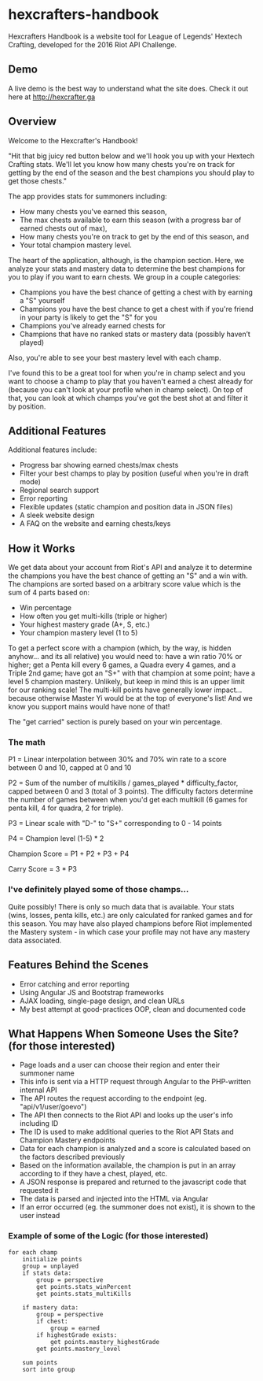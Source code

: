# hexcrafters-handbook
Hexcrafters Handbook is a website tool for League of Legends' Hextech Crafting, developed for the 2016 Riot API Challenge.

## Demo
A live demo is the best way to understand what the site does. Check it out here at http://hexcrafter.ga

## Overview
Welcome to the Hexcrafter's Handbook!

"Hit that big juicy red button below and we'll hook you up with your Hextech Crafting stats. We'll let you know how many chests you're on track for getting by the end of the season and the best champions you should play to get those chests."

The app provides stats for summoners including:

- How many chests you've earned this season,
- The max chests available to earn this season (with a progress bar of earned chests out of max),
- How many chests you're on track to get by the end of this season, and 
- Your total champion mastery level.

The heart of the application, although, is the champion section. Here, we analyze your stats and mastery data to determine the best champions for you to play if you want to earn chests. We group in a couple categories: 

- Champions you have the best chance of getting a chest with by earning a "S" yourself
- Champions you have the best chance to get a chest with if you're friend in your party is likely to get the "S" for you
- Champions you've already earned chests for
- Champions that have no ranked stats or mastery data (possibly haven’t played)

Also, you're able to see your best mastery level with each champ.

I've found this to be a great tool for when you're in champ select and you want to choose a champ to play that you haven't earned a chest already for (because you can't look at your profile when in champ select). On top of that, you can look at which champs you've got the best shot at and filter it by position.

## Additional Features
Additional features include:
- Progress bar showing earned chests/max chests
- Filter your best champs to play by position (useful when you're in draft mode)
- Regional search support
- Error reporting
- Flexible updates (static champion and position data in JSON files)
- A sleek website design
- A FAQ on the website and earning chests/keys

## How it Works
We get data about your account from Riot's API and analyze it to determine the champions you have the best chance of getting an "S" and a win with. The champions are sorted based on a arbitrary score value which is the sum of 4 parts based on:

- Win percentage
- How often you get multi-kills (triple or higher)
- Your highest mastery grade (A+, S, etc.)
- Your champion mastery level (1 to 5)

To get a perfect score with a champion (which, by the way, is hidden anyhow... and its all relative) you would need to: have a win ratio 70% or higher; get a Penta kill every 6 games, a Quadra every 4 games, and a Triple 2nd game; have got an "S+" with that champion at some point; have a level 5 champion mastery. Unlikely, but keep in mind this is an upper limit for our ranking scale! The multi-kill points have generally lower impact... because otherwise Master Yi would be at the top of everyone's list! And we know you support mains would have none of that!

The "get carried" section is purely based on your win percentage.

### The math
P1 = Linear interpolation between 30% and 70% win rate to a score between 0 and 10, capped at 0 and 10

P2 = Sum of the number of multikills / games_played * difficulty_factor, capped between 0 and 3 (total of 3 points). The difficulty factors determine the number of games between when you'd get each multikill (6 games for penta kill, 4 for quadra, 2 for triple).

P3 = Linear scale with "D-" to "S+" corresponding to 0 - 14 points

P4 = Champion level (1-5) * 2


Champion Score = P1 + P2 + P3 + P4

Carry Score = 3 * P3 

### I've definitely played some of those champs...
Quite possibly! There is only so much data that is available. Your stats (wins, losses, penta kills, etc.) are only calculated for ranked games and for this season. You may have also played champions before Riot implemented the Mastery system - in which case your profile may not have any mastery data associated.

## Features Behind the Scenes
- Error catching and error reporting
- Using Angular JS and Bootstrap frameworks
- AJAX loading, single-page design, and clean URLs
- My best attempt at good-practices OOP, clean and documented code

## What Happens When Someone Uses the Site? (for those interested)
- Page loads and a user can choose their region and enter their summoner name
- This info is sent via a HTTP request through Angular to the PHP-written internal API
- The API routes the request according to the endpoint (eg. "api/v1/user/goevo")
- The API then connects to the Riot API and looks up the user's info including ID
- The ID is used to make additional queries to the Riot API Stats and Champion Mastery endpoints
- Data for each champion is analyzed and a score is calculated based on the factors described previously
- Based on the information available, the champion is put in an array according to if they have a chest, played, etc.
- A JSON response is prepared and returned to the javascript code that requested it
- The data is parsed and injected into the HTML via Angular
- If an error occurred (eg. the summoner does not exist), it is shown to the user instead

### Example of some of the Logic (for those interested)
```
for each champ
    initialize points
    group = unplayed
    if stats data:
        group = perspective
        get points.stats_winPercent
        get points.stats_multiKills
    
    if mastery data:
        group = perspective
        if chest:
            group = earned
        if highestGrade exists:
            get points.mastery_highestGrade
        get points.mastery_level
    
    sum points
    sort into group
```
